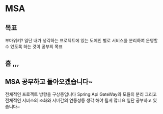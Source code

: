 # MSA

## 목표

부마위키? 일단 내가 생각하는 프로젝트에 있는 도메인 별로 서비스를 분리하여 운영할 수 있도록 하는 것이 공부의 목표

## 흠 ,,,

## MSA 공부하고 돌아오겠습니다~

전체적인 프로젝트 방향을 구상중입니다 Spring Api GateWay와 모듈의 분리 그리고 전체적인 서비스의 조화와 서버간의 연동성등 생각 해야 될게 많네요
일단 공부하고 있습니다~
